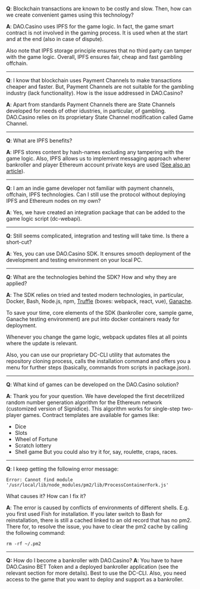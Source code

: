**Q**: Blockchain transactions are known to be costly and slow. Then, how can we create convenient games using this technology?

**A**: DAO.Casino uses IPFS for the game logic. In fact, the game smart contract is not involved in the gaming process. It is used when at the start and at the end (also in case of dispute). 

Also note that IPFS storage principle ensures that no third party can tamper with the game logic.
Overall, IPFS ensures fair, cheap and fast gambling offchain.

***
**Q**: I know that blockchain uses Payment Channels to make transactions cheaper and faster. But, Payment Channels are not suitable for the gambling industry (lack functionality). How is the issue addressed in DAO.Casino?

**A**: Apart from standards Payment Channels there are State Channels developed for needs of other idustries, in particular, of gambling. DAO.Casino relies on its proprietary State Channel modification called Game Channel. 

***

**Q**: What are IPFS benefits?

**A**: IPFS stores content by hash-names excluding any tampering with the game logic. Also, IPFS allows us to implement messaging approach wherer bankroller and player Ethereum account private keys are used ([See also an article](https://ipfs.io/blog/25-pubsub/ )). 

***

**Q**: I am an indie game developer not familiar with payment channels, offchain, IPFS technologies. Can I still use the protocol without deploying IPFS and Ethereum nodes on my own?

**A**: Yes, we have created an integration package that can be added to the game logic script (dc-webapi).

***
**Q**: Still seems complicated, integration and testing will take time. Is there a short-cut?

**A**: Yes, you can use DAO.Casino SDK. It ensures smooth deployment of the development and testing environment on your local PC.

***

**Q**: What are the technologies behind the SDK? How and why they are applied?

**A**: The SDK relies on tried and tested modern technologies, in particular, Docker, Bash, Node.js, npm, [Truffle](https://github.com/trufflesuite/truffle) (boxes: webpack, react, vue), [Ganache]( https://github.com/trufflesuite/ganache-cli).

To save your time, core elements of the SDK (bankroller core, sample game, Ganache testing environment) are put into docker containers ready for deployment. 

Whenever you change the game logic, webpack updates files at all points where the update is relevant. 

Also, you can use our proprietary DC-CLI utility that automates the repository cloning process, calls the installation command and offers you a menu for further steps (basically, commands from scripts in package.json).
***
**Q**: What kind of games can be developed on the DAO.Casino solution?

**A**: Thank you for your question. We have developed the first decetrilized random number generation algorithm for the Ethereum network (customized version of Signidice). This algorithm works for single-step two-player games. Contract templates are available for games like:
- Dice
- Slots
- Wheel of Fortune
- Scratch lottery
- Shell game
But you could also try it for, say, roulette, craps, races.
***
**Q**: I keep getting the following error message:

```Error: Cannot find module '/usr/local/lib/node_modules/pm2/lib/ProcessContainerFork.js' ```

What causes it? How can I fix it?

**A**: The error is caused by conflicts of environments of different shells. E.g. you first used Fish for installation. If you later switch to Bash for reinstallation, there is still a cached linked to an old record that has no pm2. There for, to resolve the issue, you have to clear the pm2 cache by calling the following command:

```rm -rf ~/.pm2```
***
**Q:** How do I become a bankroller with DAO.Casino?
**A**: You have to have DAO.Casino BET Token and a deployed bankroller application (see the relevant section for more details). Best to use the DC-CLI. Also, you need access to the game that you want to deploy and support as a bankroller. 

